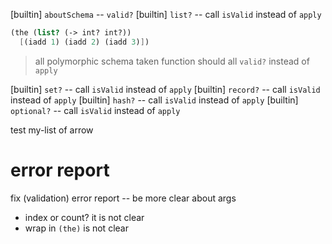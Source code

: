 [builtin] `aboutSchema` -- `valid?`
[builtin] `list?` -- call `isValid` instead of `apply`

```scheme
(the (list? (-> int? int?))
  [(iadd 1) (iadd 2) (iadd 3)])
```

> all polymorphic schema taken function should all `valid?` instead of `apply`

[builtin] `set?` -- call `isValid` instead of `apply`
[builtin] `record?` -- call `isValid` instead of `apply`
[builtin] `hash?` -- call `isValid` instead of `apply`
[builtin] `optional?` -- call `isValid` instead of `apply`

test my-list of arrow

# error report

fix (validation) error report -- be more clear about args

- index or count? it is not clear
- wrap in `(the)` is not clear

